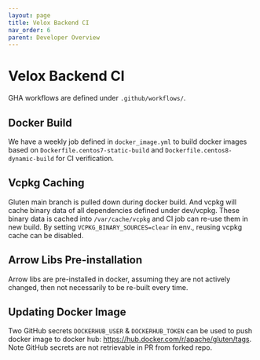 ```yaml
---
layout: page
title: Velox Backend CI
nav_order: 6
parent: Developer Overview
---
```

# Velox Backend CI

GHA workflows are defined under `.github/workflows/`.

## Docker Build
We have a weekly job defined in `docker_image.yml` to build docker images based on `Dockerfile.centos7-static-build` and `Dockerfile.centos8-dynamic-build` for CI verification.

## Vcpkg Caching
Gluten main branch is pulled down during docker build. And vcpkg will cache binary data of all dependencies defined under dev/vcpkg.
These binary data is cached into `/var/cache/vcpkg` and CI job can re-use them in new build. By setting `VCPKG_BINARY_SOURCES=clear` in env.,
reusing vcpkg cache can be disabled.

## Arrow Libs Pre-installation
Arrow libs are pre-installed in docker, assuming they are not actively changed, then not necessarily to be re-built every time.

## Updating Docker Image
Two GitHub secrets `DOCKERHUB_USER` & `DOCKERHUB_TOKEN` can be used to push docker image to docker hub: https://hub.docker.com/r/apache/gluten/tags.
Note GitHub secrets are not retrievable in PR from forked repo.